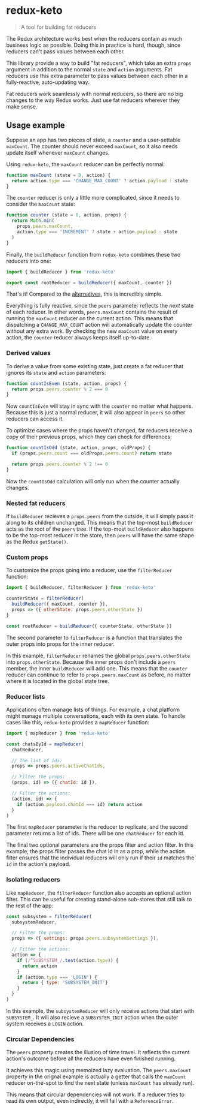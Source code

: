 # redux-keto

> A tool for building fat reducers

The Redux architecture works best when the reducers contain as much business logic as possible. Doing this in practice is hard, though, since reducers can't pass values between each other.

This library provide a way to build "fat reducers", which take an extra `props` argument in addition to the normal `state` and `action` arguments. Fat reducers use this extra parameter to pass values between each other in a fully-reactive, auto-updating way.

Fat reducers work seamlessly with normal reducers, so there are no big changes to the way Redux works. Just use fat reducers wherever they make sense.

## Usage example

Suppose an app has two pieces of state, a `counter` and a user-settable `maxCount`. The counter should never exceed `maxCount`, so it also needs update itself whenever `maxCount` changes.

Using `redux-keto`, the `maxCount` reducer can be perfectly normal:

```js
function maxCount (state = 0, action) {
  return action.type === 'CHANGE_MAX_COUNT' ? action.payload : state
}
```

The `counter` reducer is only a little more complicated, since it needs to consider the `maxCount` state:

```js
function counter (state = 0, action, props) {
  return Math.min(
    props.peers.maxCount,
    action.type === 'INCREMENT' ? state + action.payload : state
  )
}
```

Finally, the `buildReducer` function from `redux-keto` combines these two reducers into one:

```js
import { buildReducer } from 'redux-keto'

export const rootReducer = buildReducer({ maxCount, counter })
```

That's it! Compared to the [alternatives](https://github.com/Airbitz/redux-keto/blob/master/docs/bad-alternatives.md), this is incredibly simple.

Everything is fully reactive, since the `peers` parameter reflects the *next* state of each reducer. In other words, `peers.maxCount` contains the result of running the `maxCount` reducer on the current action. This means that dispatching a `CHANGE_MAX_COUNT` action will automatically update the counter without any extra work. By checking the new `maxCount` value on every action, the `counter` reducer always keeps itself up-to-date.

### Derived values

To derive a value from some existing state, just create a fat reducer that ignores its `state` and `action` parameters:

```js
function countIsEven (state, action, props) {
  return props.peers.counter % 2 === 0
}
```

Now `countIsEven` will stay in sync with the `counter` no matter what happens. Because this is just a normal reducer, it will also appear in `peers` so other reducers can access it.

To optimize cases where the props haven't changed, fat reducers receive a copy of their previous props, which they can check for differences:

```js
function countIsOdd (state, action, props, oldProps) {
  if (props.peers.count === oldProps.peers.count) return state

  return props.peers.counter % 2 !== 0
}
```

Now the `countIsOdd` calculation will only run when the counter actually changes.

### Nested fat reducers

If `buildReducer` recieves a `props.peers` from the outside, it will simply pass it along to its children unchanged. This means that the top-most `buildReducer` acts as the root of the `peers` tree. If the top-most `buildReducer` also happens to be the top-most reducer in the store, then `peers` will have the same shape as the Redux `getState()`.

### Custom props

To customize the props going into a reducer, use the `filterReducer` function:

```js
import { buildReducer, filterReducer } from 'redux-keto'

counterState = filterReducer(
  buildReducer({ maxCount, counter }),
  props => ({ otherState: props.peers.otherState })
}

const rootReducer = buildReducer({ counterState, otherState })
```

The second parameter to `filterReducer` is a function that translates the outer props into props for the inner reducer.

In this example, `filterReducer` renames the global `props.peers.otherState` into `props.otherState`. Because the inner props don't include a `peers` member, the inner `buildReducer` will add one. This means that the `counter` reducer can continue to refer to `props.peers.maxCount` as before, no matter where it is located in the global state tree.

### Reducer lists

Applications often manage lists of things. For example, a chat platform might manage multiple conversations, each with its own state. To handle cases like this, `redux-keto` provides a `mapReducer` function:

```js
import { mapReducer } from 'redux-keto'

const chatsById = mapReducer(
  chatReducer,

  // The list of ids:
  props => props.peers.activeChatIds,

  // Filter the props:
  (props, id) => ({ chatId: id }),

  // Filter the actions:
  (action, id) => {
    if (action.payload.chatId === id) return action
  }
)
```

The first `mapReducer` parameter is the reducer to replicate, and the second parameter returns a list of ids. There will be one `chatReducer` for each id.

The final two optional parameters are the props filter and action filter. In this example, the props filter passes the chat id in as a prop, while the action filter ensures that the individual reducers will only run if their `id` matches the `id` in the action's payload.

### Isolating reducers

Like `mapReducer`, the `filterReducer` function also accepts an optional action filter. This can be useful for creating stand-alone sub-stores that still talk to the rest of the app:

```js
const subsystem = filterReducer(
  subsystemReducer,

  // Filter the props:
  props => ({ settings: props.peers.subsystemSettings }),

  // Filter the actions:
  action => {
    if (/^SUBSYSTEM_/.test(action.type)) {
      return action
    }
    if (action.type === 'LOGIN') {
      return { type: 'SUBSYSTEM_INIT'}
    }
  }
)
```

In this example, the `subsystemReducer` will only receive actions that start with `SUBSYSTEM_`. It will also recieve a `SUBSYSTEM_INIT` action when the outer system receives a `LOGIN` action.

### Circular Dependencies

The `peers` property creates the illusion of time travel. It reflects the current action's outcome before all the reducers have even finished running.

It achieves this magic using memoized lazy evaluation. The `peers.maxCount` property in the orignal example is actually a getter that calls the `maxCount` reducer on-the-spot to find the next state (unless `maxCount` has already run).

This means that circular dependencies will not work. If a reducer tries to read its own output, even indirectly, it will fail with a `ReferenceError`.
